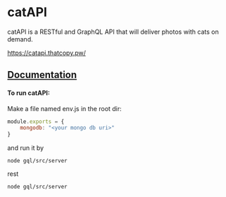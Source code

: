 # catAPI
catAPI is a RESTful and GraphQL API that will deliver photos with cats on demand.

https://catapi.thatcopy.pw/

## [Documentation](https://catapi.thatcopy.pw/docs.html)


#### To run catAPI:

Make a file named env.js in the root dir:

```js
module.exports = {
    mongodb: "<your mongo db uri>"
}
```

and run it by

`node gql/src/server`

rest

`node gql/src/server`
